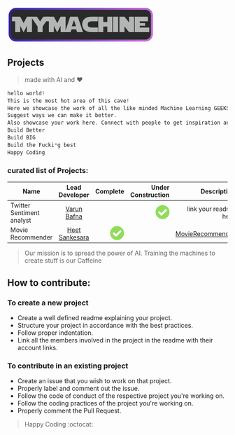 ![alt text](/logo.png)
## Projects

>made with AI and :heart:

```c
hello world!
This is the most hot area of this cave!
Here we showcase the work of all the like minded Machine Learning GEEKS. The things we've created over time. Explore these. Fall in love with ML more and more. Help us improve.
Suggest ways we can make it better.
Also showcase your work here. Connect with people to get inspiration and build.
Build Better
Build BIG
Build the Fucki*g best
Happy Coding

```


###  curated list of Projects:
| Name   |   Lead Developer      |  Complete  |Under Construction|Description|
| ------------- |:-------------:| -----:|------:|----------:|
|  Twitter Sentiment analyst |[Varun Bafna](https://github.com/varunbafna)|  		|![alt text](/img/tick.png)	| link your readme here |
|  Movie Recommender         | [Heet Sankesara](https://github.com/hsankesara)|	![alt text](/img/tick.png) |  |[MovieRecommender](projects/MovieRecommender/README.md)





> Our mission is to spread the power of AI. Training the machines to create stuff is our Caffeine


## How to contribute:
### To create a new project 
* Create a well defined readme explaining your project.
* Structure your project in accordance with the best practices.
* Follow proper indentation.
* Link all the members involved in the project in the readme with their account links.
### To contribute in an existing project
* Create an issue that you wish to work on that project.
* Properly label and comment out the issue.
* Follow the code of conduct of the respective project you're working on.
* Follow the coding practices of the project you're working on.
* Properly comment the Pull Request.

> Happy Coding :octocat:
